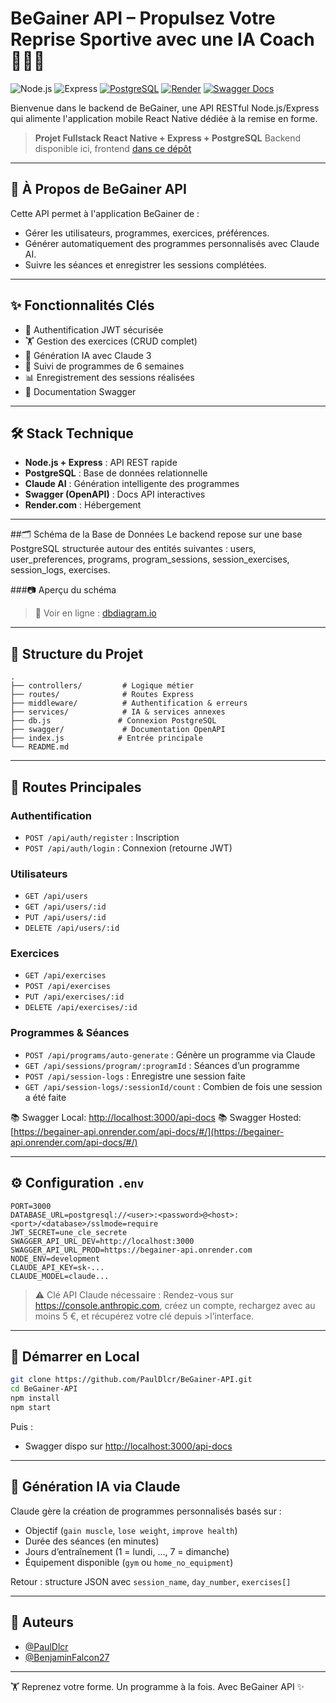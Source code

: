 # BeGainer API – Propulsez Votre Reprise Sportive avec une IA Coach 🧠🏋️‍♂️

![Node.js](https://img.shields.io/badge/Node.js-18.x-green)
![Express](https://img.shields.io/badge/Express.js-4.x-lightgrey)
[![PostgreSQL](https://img.shields.io/badge/PostgreSQL-%23336791.svg?style=flat&logo=postgresql&logoColor=white)](https://dbdiagram.io/d/Begainer-67ea3b144f7afba184c506ed)
[![Render](https://img.shields.io/badge/deploy-render-blue?logo=render)](https://begainer-api.onrender.com)
[![Swagger Docs](https://img.shields.io/badge/API-docs-orange?logo=swagger)](https://begainer-api.onrender.com/api-docs)

Bienvenue dans le backend de BeGainer, une API RESTful Node.js/Express qui alimente l'application mobile React Native dédiée à la remise en forme.

> **Projet Fullstack React Native + Express + PostgreSQL**
> Backend disponible ici, frontend [dans ce dépôt](https://github.com/BenjaminFalcon27/BeGainer-Frontend)

---

## 🌟 À Propos de BeGainer API

Cette API permet à l'application BeGainer de :

* Gérer les utilisateurs, programmes, exercices, préférences.
* Générer automatiquement des programmes personnalisés avec Claude AI.
* Suivre les séances et enregistrer les sessions complétées.

---

## ✨ Fonctionnalités Clés

* 🔐 Authentification JWT sécurisée
* 🏋️ Gestion des exercices (CRUD complet)
* 🧠 Génération IA avec Claude 3
* 📆 Suivi de programmes de 6 semaines
* 📊 Enregistrement des sessions réalisées
* 📄 Documentation Swagger

---

## 🛠️ Stack Technique

* **Node.js + Express** : API REST rapide
* **PostgreSQL** : Base de données relationnelle
* **Claude AI** : Génération intelligente des programmes
* **Swagger (OpenAPI)** : Docs API interactives
* **Render.com** : Hébergement

---

##🗂️ Schéma de la Base de Données
Le backend repose sur une base PostgreSQL structurée autour des entités suivantes : users, user_preferences, programs, program_sessions, session_exercises, session_logs, exercises.

###📷 Aperçu du schéma

>📌 Voir en ligne : [dbdiagram.io](https://dbdiagram.io/d/Begainer-67ea3b144f7afba184c506ed)

---

## 📁 Structure du Projet

```
.
├── controllers/         # Logique métier
├── routes/              # Routes Express
├── middleware/          # Authentification & erreurs
├── services/            # IA & services annexes
├── db.js               # Connexion PostgreSQL
├── swagger/             # Documentation OpenAPI
├── index.js            # Entrée principale
└── README.md
```

---

## 🔐 Routes Principales

### Authentification

* `POST /api/auth/register` : Inscription
* `POST /api/auth/login` : Connexion (retourne JWT)

### Utilisateurs

* `GET /api/users`
* `GET /api/users/:id`
* `PUT /api/users/:id`
* `DELETE /api/users/:id`

### Exercices

* `GET /api/exercises`
* `POST /api/exercises`
* `PUT /api/exercises/:id`
* `DELETE /api/exercises/:id`

### Programmes & Séances

* `POST /api/programs/auto-generate` : Génère un programme via Claude
* `GET /api/sessions/program/:programId` : Séances d’un programme
* `POST /api/session-logs` : Enregistre une session faite
* `GET /api/session-logs/:sessionId/count` : Combien de fois une session a été faite

📚 Swagger Local: [http://localhost:3000/api-docs](http://localhost:3000/api-docs)
📚 Swagger Hosted: [https://begainer-api.onrender.com/api-docs/#/](https://begainer-api.onrender.com/api-docs/#/)


---

## ⚙️ Configuration `.env`

```env
PORT=3000
DATABASE_URL=postgresql://<user>:<password>@<host>:<port>/<database>/sslmode=require
JWT_SECRET=une_cle_secrete
SWAGGER_API_URL_DEV=http://localhost:3000
SWAGGER_API_URL_PROD=https://begainer-api.onrender.com
NODE_ENV=development
CLAUDE_API_KEY=sk-...
CLAUDE_MODEL=claude...
```
>⚠️ Clé API Claude nécessaire : Rendez-vous sur https://console.anthropic.com, créez un compte, rechargez avec au moins 5 €, et récupérez votre clé depuis >l’interface.

---

## 🚀 Démarrer en Local

```bash
git clone https://github.com/PaulDlcr/BeGainer-API.git
cd BeGainer-API
npm install
npm start
```

Puis :

* Swagger dispo sur [http://localhost:3000/api-docs](http://localhost:3000/api-docs)

---

## 🧠 Génération IA via Claude

Claude gère la création de programmes personnalisés basés sur :

* Objectif (`gain muscle`, `lose weight`, `improve health`)
* Durée des séances (en minutes)
* Jours d’entraînement (1 = lundi, ..., 7 = dimanche)
* Équipement disponible (`gym` ou `home_no_equipment`)

Retour : structure JSON avec `session_name`, `day_number`, `exercises[]`

---

## 👥 Auteurs

* [@PaulDlcr](https://github.com/PaulDlcr)
* [@BenjaminFalcon27](https://github.com/BenjaminFalcon27)

---

🏋️️ Reprenez votre forme. Un programme à la fois. Avec BeGainer API ✨
